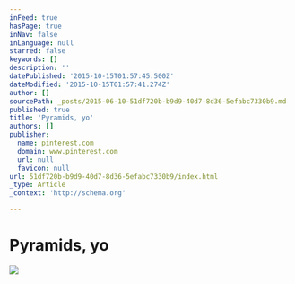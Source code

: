 ```yaml
---
inFeed: true
hasPage: true
inNav: false
inLanguage: null
starred: false
keywords: []
description: ''
datePublished: '2015-10-15T01:57:45.500Z'
dateModified: '2015-10-15T01:57:41.274Z'
author: []
sourcePath: _posts/2015-06-10-51df720b-b9d9-40d7-8d36-5efabc7330b9.md
published: true
title: 'Pyramids, yo'
authors: []
publisher:
  name: pinterest.com
  domain: www.pinterest.com
  url: null
  favicon: null
url: 51df720b-b9d9-40d7-8d36-5efabc7330b9/index.html
_type: Article
_context: 'http://schema.org'

---
```

# Pyramids, yo
![](https://s-media-cache-ak0.pinimg.com/736x/f5/a8/25/f5a8253d363378d1a949494190582da8.jpg)